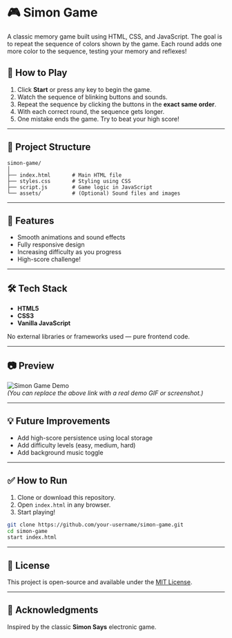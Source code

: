 
# 🎮 Simon Game

A classic memory game built using HTML, CSS, and JavaScript. The goal is to repeat the sequence of colors shown by the game. Each round adds one more color to the sequence, testing your memory and reflexes!

## 🧠 How to Play

1. Click **Start** or press any key to begin the game.
2. Watch the sequence of blinking buttons and sounds.
3. Repeat the sequence by clicking the buttons in the **exact same order**.
4. With each correct round, the sequence gets longer.
5. One mistake ends the game. Try to beat your high score!

---

## 📁 Project Structure

```
simon-game/
│
├── index.html       # Main HTML file
├── styles.css       # Styling using CSS
├── script.js        # Game logic in JavaScript
└── assets/          # (Optional) Sound files and images
```

---

## 🚀 Features

- Smooth animations and sound effects
- Fully responsive design
- Increasing difficulty as you progress
- High-score challenge!

---

## 🛠 Tech Stack

- **HTML5**
- **CSS3**
- **Vanilla JavaScript**

No external libraries or frameworks used — pure frontend code.

---

## 📷 Preview

![Simon Game Demo](https://i.imgur.com/your-demo-image.gif)  
*(You can replace the above link with a real demo GIF or screenshot.)*

---

## 💡 Future Improvements

- Add high-score persistence using local storage
- Add difficulty levels (easy, medium, hard)
- Add background music toggle

---

## ✅ How to Run

1. Clone or download this repository.
2. Open `index.html` in any browser.
3. Start playing!

```bash
git clone https://github.com/your-username/simon-game.git
cd simon-game
start index.html
```

---

## 📄 License

This project is open-source and available under the [MIT License](LICENSE).

---

## 🙌 Acknowledgments

Inspired by the classic **Simon Says** electronic game.
